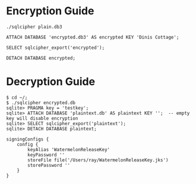 # Encryption Guide

`./sqlcipher plain.db3`

`ATTACH DATABASE 'encrypted.db3' AS encrypted KEY 'Dinis Cottage';`

`SELECT sqlcipher_export('encrypted'); `

`DETACH DATABASE encrypted;`

# Decryption Guide

``` shell
$ cd ~/;
$ ./sqlcipher encrypted.db 
sqlite> PRAGMA key = 'testkey'; 
sqlite> ATTACH DATABASE 'plaintext.db' AS plaintext KEY '';  -- empty key will disable encryption
sqlite> SELECT sqlcipher_export('plaintext'); 
sqlite> DETACH DATABASE plaintext;
```

``` 
signingConfigs {
    config {
        keyAlias 'WatermelonReleaseKey'
        keyPassword ''
        storeFile file('/Users/ray/WatermelonReleaseKey.jks')
        storePassword ''
    }
}
```

